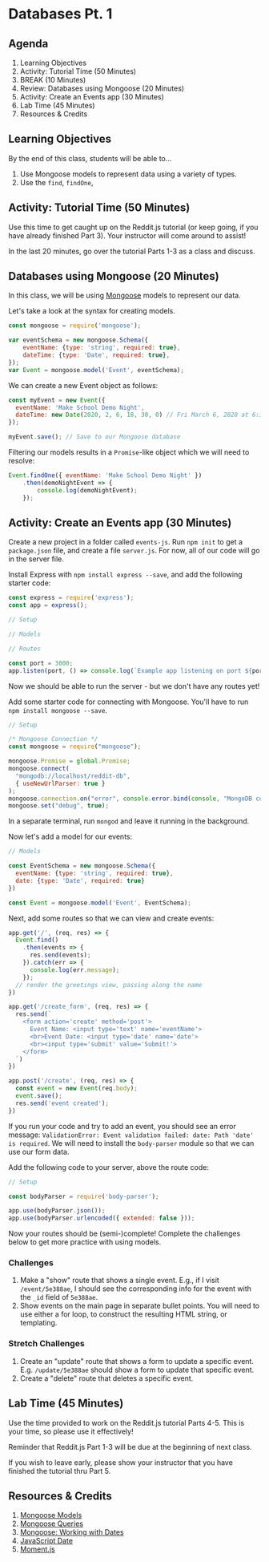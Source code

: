 # Databases Pt. 1

## Agenda

1. Learning Objectives
1. Activity: Tutorial Time (50 Minutes)
1. BREAK (10 Minutes)
1. Review: Databases using Mongoose (20 Minutes)
1. Activity: Create an Events app (30 Minutes)
1. Lab Time (45 Minutes)
1. Resources & Credits

## Learning Objectives

By the end of this class, students will be able to...

1. Use Mongoose models to represent data using a variety of types.
1. Use the `find`, `findOne`, 

## Activity: Tutorial Time (50 Minutes)

Use this time to get caught up on the Reddit.js tutorial (or keep going, if you have already finished Part 3). Your instructor will come around to assist!

In the last 20 minutes, go over the tutorial Parts 1-3 as a class and discuss.

## Databases using Mongoose (20 Minutes)

In this class, we will be using [Mongoose](https://mongoosejs.com/docs/models.html) models to represent our data.

Let's take a look at the syntax for creating models.

```js
const mongoose = require('mongoose');

var eventSchema = new mongoose.Schema({
    eventName: {type: 'string', required: true},
    dateTime: {type: 'Date', required: true},
});
var Event = mongoose.model('Event', eventSchema);
```

We can create a new Event object as follows:

```js
const myEvent = new Event({
  eventName: 'Make School Demo Night',
  dateTime: new Date(2020, 2, 6, 18, 30, 0) // Fri March 6, 2020 at 6:30PM
});

myEvent.save(); // Save to our Mongoose database
```

Filtering our models results in a `Promise`-like object which we will need to resolve:

```js
Event.findOne({ eventName: 'Make School Demo Night' })
    .then(demoNightEvent => {
        console.log(demoNightEvent);
    });
```

## Activity: Create an Events app (30 Minutes)

Create a new project in a folder called `events-js`. Run `npm init` to get a `package.json` file, and create a file `server.js`. For now, all of our code will go in the server file.

Install Express with `npm install express --save`, and add the following starter code:

```js
const express = require('express');
const app = express();

// Setup

// Models

// Routes

const port = 3000;
app.listen(port, () => console.log(`Example app listening on port ${port}!`))
```

Now we should be able to run the server - but we don't have any routes yet!

Add some starter code for connecting with Mongoose. You'll have to run `npm install mongoose --save`.

```js
// Setup

/* Mongoose Connection */
const mongoose = require("mongoose");

mongoose.Promise = global.Promise;
mongoose.connect(
  "mongodb://localhost/reddit-db",
  { useNewUrlParser: true }
);
mongoose.connection.on("error", console.error.bind(console, "MongoDB connection Error:"));
mongoose.set("debug", true);
```

In a separate terminal, run `mongod` and leave it running in the background.

Now let's add a model for our events:

```js
// Models

const EventSchema = new mongoose.Schema({
  eventName: {type: 'string', required: true},
  date: {type: 'Date', required: true}
})

const Event = mongoose.model('Event', EventSchema);
```

Next, add some routes so that we can view and create events:

```js
app.get('/', (req, res) => {
  Event.find()
    .then(events => {
      res.send(events);
    }).catch(err => {
      console.log(err.message);
    });
  // render the greetings view, passing along the name
})

app.get('/create_form', (req, res) => {
  res.send(`
    <form action='create' method='post'>
      Event Name: <input type='text' name='eventName'>
      <br>Event Date: <input type='date' name='date'>
      <br><input type='submit' value='Submit!'>
    </form>
  `)
})

app.post('/create', (req, res) => {
  const event = new Event(req.body);
  event.save();
  res.send('event created');
})
```

If you run your code and try to add an event, you should see an error message: `ValidationError: Event validation failed: date: Path 'date' is required`. We will need to install the `body-parser` module so that we can use our form data.

Add the following code to your server, above the route code:

```js
// Setup

const bodyParser = require('body-parser');

app.use(bodyParser.json());
app.use(bodyParser.urlencoded({ extended: false }));
```

Now your routes should be (semi-)complete! Complete the challenges below to get more practice with using models.

### Challenges

1. Make a "show" route that shows a single event. E.g., if I visit `/event/5e388ae`, I should see the corresponding info for the event with the `_id` field of `5e388ae`.
1. Show events on the main page in separate bullet points. You will need to use either a for loop, to construct the resulting HTML string, or templating.

### Stretch Challenges

1. Create an "update" route that shows a form to update a specific event. E.g. `/update/5e388ae` should show a form to update that specific event.
1. Create a "delete" route that deletes a specific event.

## Lab Time (45 Minutes)

Use the time provided to work on the Reddit.js tutorial Parts 4-5. This is your time, so please use it effectively!

Reminder that Reddit.js Part 1-3 will be due at the beginning of next class.

If you wish to leave early, please show your instructor that you have finished the tutorial thru Part 5.

## Resources & Credits

1. [Mongoose Models](https://mongoosejs.com/docs/models.html)
1. [Mongoose Queries](https://mongoosejs.com/docs/queries.html)
1. [Mongoose: Working with Dates](https://mongoosejs.com/docs/tutorials/dates.html)
1. [JavaScript Date](https://developer.mozilla.org/en-US/docs/Web/JavaScript/Reference/Global_Objects/Date)
1. [Moment.js](https://momentjs.com/)